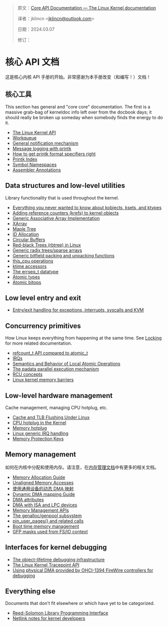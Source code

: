 > 原文：[Core API Documentation — The Linux Kernel documentation](https://docs.kernel.org/core-api/index.html)
>
> 译者：jklincn \<jklincn@outlook.com\>
>
> 日期：2024.03.07
>
> 修订：

# 核心 API 文档

这是核心内核 API 手册的开始。非常感谢为本手册改变（和编写！）文档！

## 核心工具

This section has general and "core core" documentation. The first is a massive grab-bag of kerneldoc info left over from the docbook days; it should really be broken up someday when somebody finds the energy to do it.

- [The Linux Kernel API](https://docs.kernel.org/core-api/kernel-api.html)
- [Workqueue](https://docs.kernel.org/core-api/workqueue.html)
- [General notification mechanism](https://docs.kernel.org/core-api/watch_queue.html)
- [Message logging with printk](https://docs.kernel.org/core-api/printk-basics.html)
- [How to get printk format specifiers right](https://docs.kernel.org/core-api/printk-formats.html)
- [Printk Index](https://docs.kernel.org/core-api/printk-index.html)
- [Symbol Namespaces](https://docs.kernel.org/core-api/symbol-namespaces.html)
- [Assembler Annotations](https://docs.kernel.org/core-api/asm-annotations.html)

## Data structures and low-level utilities

Library functionality that is used throughout the kernel.

- [Everything you never wanted to know about kobjects, ksets, and ktypes](https://docs.kernel.org/core-api/kobject.html)
- [Adding reference counters (krefs) to kernel objects](https://docs.kernel.org/core-api/kref.html)
- [Generic Associative Array Implementation](https://docs.kernel.org/core-api/assoc_array.html)
- [XArray](https://docs.kernel.org/core-api/xarray.html)
- [Maple Tree](https://docs.kernel.org/core-api/maple_tree.html)
- [ID Allocation](https://docs.kernel.org/core-api/idr.html)
- [Circular Buffers](https://docs.kernel.org/core-api/circular-buffers.html)
- [Red-black Trees (rbtree) in Linux](https://docs.kernel.org/core-api/rbtree.html)
- [Generic radix trees/sparse arrays](https://docs.kernel.org/core-api/generic-radix-tree.html)
- [Generic bitfield packing and unpacking functions](https://docs.kernel.org/core-api/packing.html)
- [this_cpu operations](https://docs.kernel.org/core-api/this_cpu_ops.html)
- [ktime accessors](https://docs.kernel.org/core-api/timekeeping.html)
- [The errseq_t datatype](https://docs.kernel.org/core-api/errseq.html)
- [Atomic types](https://docs.kernel.org/core-api/wrappers/atomic_t.html)
- [Atomic bitops](https://docs.kernel.org/core-api/wrappers/atomic_bitops.html)

## Low level entry and exit

- [Entry/exit handling for exceptions, interrupts, syscalls and KVM](https://docs.kernel.org/core-api/entry.html)

## Concurrency primitives

How Linux keeps everything from happening at the same time. See [Locking](https://docs.kernel.org/locking/index.html) for more related documentation.

- [refcount_t API compared to atomic_t](https://docs.kernel.org/core-api/refcount-vs-atomic.html)
- [IRQs](https://docs.kernel.org/core-api/irq/index.html)
- [Semantics and Behavior of Local Atomic Operations](https://docs.kernel.org/core-api/local_ops.html)
- [The padata parallel execution mechanism](https://docs.kernel.org/core-api/padata.html)
- [RCU concepts](https://docs.kernel.org/RCU/index.html)
- [Linux kernel memory barriers](https://docs.kernel.org/core-api/wrappers/memory-barriers.html)

## Low-level hardware management

Cache management, managing CPU hotplug, etc.

- [Cache and TLB Flushing Under Linux](https://docs.kernel.org/core-api/cachetlb.html)
- [CPU hotplug in the Kernel](https://docs.kernel.org/core-api/cpu_hotplug.html)
- [Memory hotplug](https://docs.kernel.org/core-api/memory-hotplug.html)
- [Linux generic IRQ handling](https://docs.kernel.org/core-api/genericirq.html)
- [Memory Protection Keys](https://docs.kernel.org/core-api/protection-keys.html)

## Memory management

如何在内核中分配和使用内存。请注意，在[内存管理文档](https://docs.kernel.org/mm/index.html)中有更多的相关文档。

- [Memory Allocation Guide](https://docs.kernel.org/core-api/memory-allocation.html)
- [Unaligned Memory Accesses](https://docs.kernel.org/core-api/unaligned-memory-access.html)
- [使用通用设备的动态 DMA 映射](dma-api.md)
- [Dynamic DMA mapping Guide](https://docs.kernel.org/core-api/dma-api-howto.html)
- [DMA attributes](https://docs.kernel.org/core-api/dma-attributes.html)
- [DMA with ISA and LPC devices](https://docs.kernel.org/core-api/dma-isa-lpc.html)
- [Memory Management APIs](https://docs.kernel.org/core-api/mm-api.html)
- [The genalloc/genpool subsystem](https://docs.kernel.org/core-api/genalloc.html)
- [pin_user_pages() and related calls](https://docs.kernel.org/core-api/pin_user_pages.html)
- [Boot time memory management](https://docs.kernel.org/core-api/boot-time-mm.html)
- [GFP masks used from FS/IO context](https://docs.kernel.org/core-api/gfp_mask-from-fs-io.html)

## Interfaces for kernel debugging

- [The object-lifetime debugging infrastructure](https://docs.kernel.org/core-api/debug-objects.html)
- [The Linux Kernel Tracepoint API](https://docs.kernel.org/core-api/tracepoint.html)
- [Using physical DMA provided by OHCI-1394 FireWire controllers for debugging](https://docs.kernel.org/core-api/debugging-via-ohci1394.html)

## Everything else

Documents that don't fit elsewhere or which have yet to be categorized.

- [Reed-Solomon Library Programming Interface](https://docs.kernel.org/core-api/librs.html)
- [Netlink notes for kernel developers](https://docs.kernel.org/core-api/netlink.html)
